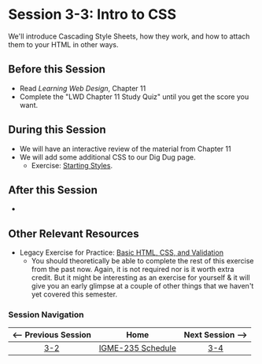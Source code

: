 # Session 3-3: Intro to CSS

We'll introduce Cascading Style Sheets, how they work, and how to attach them to your HTML in other ways.

## Before this Session
- Read *Learning Web Design*, Chapter 11
- Complete the "LWD Chapter 11 Study Quiz" until you get the score you want. 

## During this Session
- We will have an interactive review of the material from Chapter 11
- We will add some additional CSS to our Dig Dug page.
    - Exercise: [Starting Styles](../exercises/styles.md).

## After this Session
- 

## Other Relevant Resources
- Legacy Exercise for Practice: [Basic HTML, CSS, and Validation](https://github.com/tonethar/IGME-235-Shared/blob/master/notes/recipe.md)
    - You should theoretically be able to complete the rest of this exercise from the past now.  Again, it is not required nor is it worth extra credit.  But it might be interesting as an exercise for yourself & it will give you an early glimpse at a couple of other things that we haven't yet covered this semester.

### Session Navigation

| <-- Previous Session |               Home                  | Next Session --> |
|:--------------------:|:-----------------------------------:|:----------------:|
|  [3-2](3-2.md)       | [IGME-235 Schedule](../schedule.md) |   [3-4](3-4.md)  |
